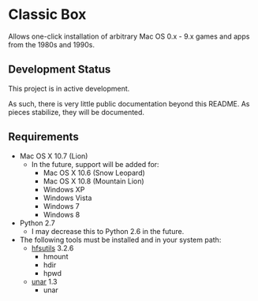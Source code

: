 # Classic Box

Allows one-click installation of arbitrary Mac OS 0.x - 9.x
games and apps from the 1980s and 1990s.

## Development Status

This project is in active development.

As such, there is very little public documentation beyond this README. As pieces stabilize, they will be documented.

## Requirements

* Mac OS X 10.7 (Lion)
    * In the future, support will be added for:
        * Mac OS X 10.6 (Snow Leopard)
        * Mac OS X 10.8 (Mountain Lion)
        * Windows XP
        * Windows Vista
        * Windows 7
        * Windows 8
* Python 2.7
    * I may decrease this to Python 2.6 in the future.
* The following tools must be installed and in your system path:
    * [hfsutils] 3.2.6
        * hmount
        * hdir
        * hpwd
    * [unar] 1.3
        * unar

[hfsutils]: http://www.mars.org/home/rob/proj/hfs/
[unar]: http://unarchiver.c3.cx/commandline

